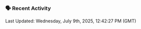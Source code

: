 ### 🗣 Recent Activity

<!--RECENT_ACTIVITY:last_update-->
Last Updated: Wednesday, July 9th, 2025, 12:42:27 PM (GMT)
<!--RECENT_ACTIVITY:last_update_end-->
<!--RECENT_ACTIVITY:start-->
<!--RECENT_ACTIVITY:end-->
